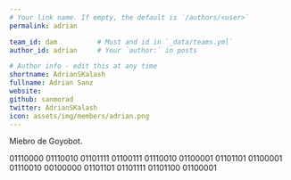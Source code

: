 ```yaml
---
# Your link name. If empty, the default is `/authors/<user>`
permalink: adrian

team_id: dam          # Must and id in `_data/teams.yml`
author_id: adrian     # Your `author:` in posts

# Author info - edit this at any time
shortname: AdrianSKalash
fullname: Adrian Sanz
website: 
github: sanmorad
twitter: AdrianSKalash
icon: assets/img/members/adrian.png
---
```


Miebro de Goyobot.
  
01110000 01110010 01101111 01100111 01110010 01100001 01101101 01100001 01110010 00100000 01101101 01101111 01101100 01100001 
